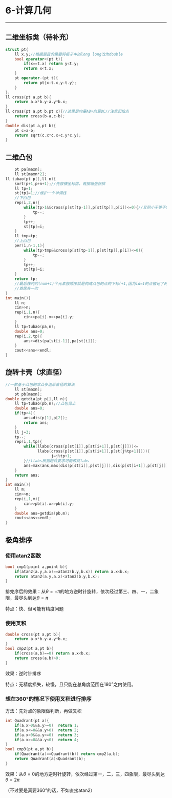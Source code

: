 # 6-计算几何

---

## 二维坐标类（待补充）

```cpp
struct pt{
    ll x,y;//根据题目的需要将板子中的long long改为double
    bool operator<(pt t){
        if(x==t.x) return y<t.y;
        return x<t.x;
    }
    pt operator-(pt t){
        return pt{x-t.x,y-t.y};
    }
};
ll cross(pt a,pt b){
    return a.x*b.y-a.y*b.x;
}
ll cross(pt a,pt b,pt c){//这里是向量AB×向量BC//注意起始点
    return cross(b-a,c-b);
}
double dis(pt a,pt b){
    pt c=a-b;
    return sqrt(c.x*c.x+c.y*c.y);
}
```

## 二维凸包

```cpp
	pt pa[maxn];
    ll st[maxn*2];
ll tubao(pt p[],ll n){
    sort(p+1,p+n+1);//先按横坐标排，再按纵坐标排
    ll tp=1;
    st[tp]=1;//维护一个单调栈
    //下凸包
    rep(i,2,n){
        while(tp>1&&cross(p[st[tp-1]],p[st[tp]],p[i])<=0){//叉积小于等于0则弹出
            tp--;
        }
        tp++;
        st[tp]=i;
    }
    ll tmp=tp;
    //上凸包
    per(i,n-1,1){
        while(tp>tmp&&cross(p[st[tp-1]],p[st[tp]],p[i])<=0){
            tp--;
        }
        tp++;
        st[tp]=i;
    }
    return tp;
    //最后栈内的(num+1)个元素按顺序就是构成凸包的点的下标(+1,因为id=1的点被记了两次)
    //首尾各一次
}
int main(){
    ll n;
    cin>>n;
    rep(i,1,n){
        cin>>pa[i].x>>pa[i].y;
    }
    ll tp=tubao(pa,n);
    double ans=0;
    rep(i,2,tp){
        ans+=dis(pa[st[i-1]],pa[st[i]]);
    }
    cout<<ans<<endl;
}
```

## 旋转卡壳（求直径）

```cpp
//一款基于凸包的求凸多边形直径的算法
	ll st[maxn];
	pt pb[maxn];
double getdia(pt p[],ll n){
    ll tp=tubao(pb,n);//凸包见上
    double ans=0;
    if(tp<4){
        ans=dis(p[1],p[2]);
        return ans;
    }
    ll j=3;
    tp--;
    rep(i,1,tp){
        while(llabs(cross(p[st[i]],p[st[i+1]],p[st[j]]))<=
              llabs(cross(p[st[i]],p[st[i+1]],p[st[j%tp+1]]))){
                    j=j%tp+1;
        }//llabs根据题目要求可能改成fabs
        ans=max(ans,max(dis(p[st[i]],p[st[j]]),dis(p[st[i+1]],p[st[j]])));
    }
    return ans;
}
int main(){
    ll m;
    cin>>m;
    rep(i,1,m){
        cin>>pb[i].x>>pb[i].y;
    }
    double ans=getdia(pb,m);
    cout<<ans<<endl;
}
```

## 极角排序

### 使用atan2函数

```cpp
bool cmp1(point a,point b){
    if(atan2(a.y,a.x)==atan2(b.y,b.x)) return a.x<b.x;
    return atan2(a.y,a.x)<atan2(b.y,b.x);
}
```

排完序后的效果：从$\theta = -\pi$的地方逆时针旋转，依次经过第三、四、一，二象限，最尽头到达$\theta = \pi$

特点：快、但可能有精度问题

### 使用叉积

```cpp
double cross(pt a,pt b){
    return a.x*b.y-a.y*b.x;
}
bool cmp2(pt a,pt b){
    if(cross(a,b)==0) return a.x<b.x;
    return cross(a,b)>0;
}
```

效果：逆时针排序

特点：无精度损失，较慢，且只能在总角度范围在180°之内使用。

### 想在360°的情况下使用叉积进行排序

方法：先对点的象限做判断，再做叉积

```cpp
int Quadrant(pt a){
    if(a.x>0&&a.y>=0)  return 1;
    if(a.x<=0&&a.y>0)  return 2;
    if(a.x<0&&a.y<=0)  return 3;
    if(a.x>=0&&a.y<0)  return 4;
}
bool cmp3(pt a,pt b){
    if(Quadrant(a)==Quadrant(b)) return cmp2(a,b);
    return Quadrant(a)<Quadrant(b);
}
```

效果：从$\theta = 0$的地方逆时针旋转，依次经过第一，二，三，四象限，最尽头到达$\theta = 2\pi$

（不过要是真要360°的话，不如直接atan2）